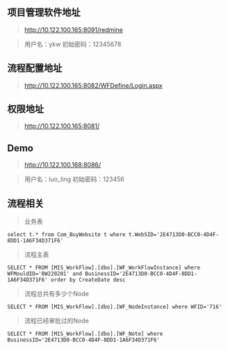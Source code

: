 ## 项目管理软件地址
> http://10.122.100.165:8091/redmine

> 用户名：ykw 初始密码：12345678

## 流程配置地址
> http://10.122.100.165:8082/WFDefine/Login.aspx

## 权限地址
> http://10.122.100.165:8081/

## Demo
> http://10.122.100.168:8086/ 

> 用户名：luo_ling 初始密码：123456

## 流程相关
> 业务表
```
select t.* from Com_BuyWebsite t where t.WebSID='2E4713D0-BCC0-4D4F-8DD1-1A6F34D371F6'
```

>流程主表
```
SELECT * FROM [MIS_WorkFlow].[dbo].[WF_WorkFlowInstance] where WFMouldID='BW220201' and BusinessID='2E4713D0-BCC0-4D4F-8DD1-1A6F34D371F6' order by CreateDate desc
```

>流程总共有多少个Node
```
SELECT * FROM [MIS_WorkFlow].[dbo].[WF_NodeInstance] where WFID='716'
```

>流程已经审批过的Node
>
```
SELECT * FROM [MIS_WorkFlow].[dbo].[WF_Note] where BusinessID='2E4713D0-BCC0-4D4F-8DD1-1A6F34D371F6'
```


